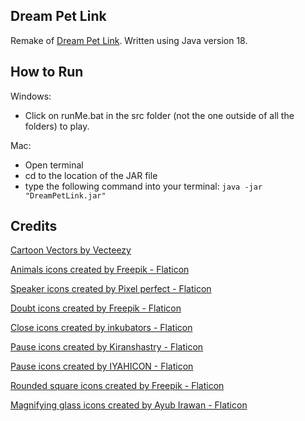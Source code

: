 ## Dream Pet Link


Remake of [Dream Pet Link](https://www.crazygames.com/game/dream-pet-link). Written using Java version 18.

## How to Run

Windows:
 - Click on runMe.bat in the src folder (not the one outside of all the folders) to play.

 Mac:
 - Open terminal
 - cd to the location of the JAR file
 - type the following command into your terminal: `java -jar "DreamPetLink.jar"`

## Credits


[Cartoon Vectors by Vecteezy](https://www.vecteezy.com/free-vector/cartoon)

[Animals icons created by Freepik - Flaticon](https://www.flaticon.com/free-icons/animals)

[Speaker icons created by Pixel perfect - Flaticon](https://www.flaticon.com/free-icons/speaker)

[Doubt icons created by Freepik - Flaticon](https://www.flaticon.com/free-icons/doubt)

[Close icons created by inkubators - Flaticon](https://www.flaticon.com/free-icons/close)

[Pause icons created by Kiranshastry - Flaticon](https://www.flaticon.com/free-icons/pause)

[Pause icons created by IYAHICON - Flaticon](https://www.flaticon.com/free-icons/pause)

[Rounded square icons created by Freepik - Flaticon](https://www.flaticon.com/free-icons/rounded-square)

[Magnifying glass icons created by Ayub Irawan - Flaticon](https://www.flaticon.com/free-icons/magnifying-glass)
